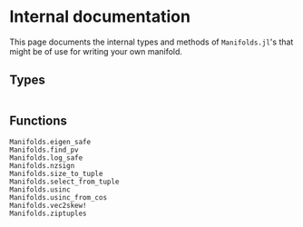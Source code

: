# Internal documentation

This page documents the internal types and methods of `Manifolds.jl`'s that might be of use for writing your own manifold.

## Types

```@docs
```

## Functions

```@docs
Manifolds.eigen_safe
Manifolds.find_pv
Manifolds.log_safe
Manifolds.nzsign
Manifolds.size_to_tuple
Manifolds.select_from_tuple
Manifolds.usinc
Manifolds.usinc_from_cos
Manifolds.vec2skew!
Manifolds.ziptuples
```
